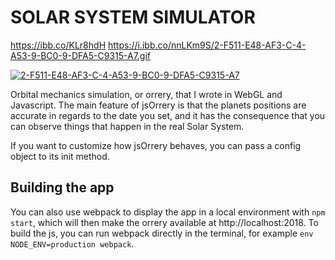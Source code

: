 # SOLAR SYSTEM SIMULATOR

https://ibb.co/KLr8hdH
https://i.ibb.co/nnLKm9S/2-F511-E48-AF3-C-4-A53-9-BC0-9-DFA5-C9315-A7.gif

<a href="https://ibb.co/KLr8hdH"><img src="https://i.ibb.co/KLr8hdH/2-F511-E48-AF3-C-4-A53-9-BC0-9-DFA5-C9315-A7.gif" alt="2-F511-E48-AF3-C-4-A53-9-BC0-9-DFA5-C9315-A7" border="0"></a>

Orbital mechanics simulation, or orrery, that I wrote in WebGL and Javascript. The main feature of jsOrrery is that the planets positions are accurate in regards to the date you set, and it has the consequence that you can observe things that happen in the real Solar System.


If you want to customize how jsOrrery behaves, you can pass a config object to its init method.

## Building the app

You can also use webpack to display the app in a local environment with `npm start`, which will then make the orrery available at http://localhost:2018. To build the js, you can run webpack directly in the terminal, for example `env NODE_ENV=production webpack`.
